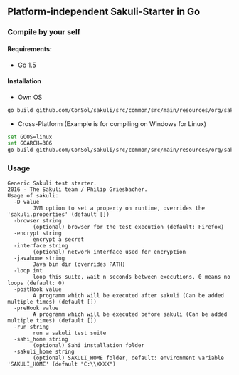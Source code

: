 ## Platform-independent Sakuli-Starter in Go
### Compile by your self
#### Requirements:
- Go 1.5

#### Installation
- Own OS
```bash
go build github.com/ConSol/sakuli/src/common/src/main/resources/org/sakuli/common/starter/sakuli
```

- Cross-Platform (Example is for compiling on Windows for Linux)
```bash
set GOOS=linux
set GOARCH=386
go build github.com/ConSol/sakuli/src/common/src/main/resources/org/sakuli/common/starter/sakuli
```

### Usage

```
Generic Sakuli test starter.
2016 - The Sakuli team / Philip Griesbacher.
Usage of sakuli:
  -D value
        JVM option to set a property on runtime, overrides the 'sakuli.properties' (default [])
  -browser string
        (optional) browser for the test execution (default: Firefox)
  -encrypt string
        encrypt a secret
  -interface string
        (optional) network interface used for encryption
  -javahome string
        Java bin dir (overrides PATH)
  -loop int
        loop this suite, wait n seconds between executions, 0 means no loops (default: 0)
  -postHook value
        A programm which will be executed after sakuli (Can be added multiple times) (default [])
  -preHook value
        A programm which will be executed before sakuli (Can be added multiple times) (default [])
  -run string
        run a sakuli test suite
  -sahi_home string
        (optional) Sahi installation folder
  -sakuli_home string
        (optional) SAKULI_HOME folder, default: environment variable 'SAKULI_HOME' (default "C:\\XXXX")
```
